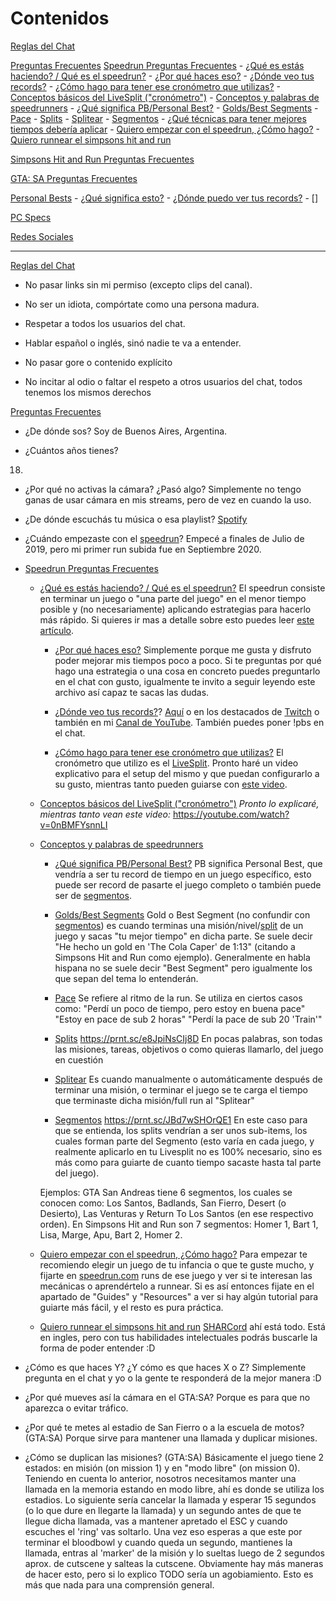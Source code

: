 # Contenidos

[Reglas del Chat](#reglas-chat)

[Preguntas Frecuentes](#preguntas-frecuentes)
    [Speedrun Preguntas Frecuentes](#speedrun-faq)
        - [¿Qué es estás haciendo? / Qué es el speedrun?](#que-es-speedrun)
        - [¿Por qué haces eso?](#por-que-haces-eso)
        - [¿Dónde veo tus records?](#donde-ver-mis-records)
        - [¿Cómo hago para tener ese cronómetro que utilizas?](#cronometro)
        - [Conceptos básicos del LiveSplit ("cronómetro")](#conceptos-livesplit)
        - [Conceptos y palabras de speedrunners](#conceptos-y-palabras-speedrunners)
            - [¿Qué significa PB/Personal Best?](#que-significa-pb)
            - [Golds/Best Segments](#golds-best-segments)
            - [Pace](#pace)
            - [Splits](#splits)
            - [Splitear](#splitear)
            - [Segmentos](#segmentos)
            - [¿Qué técnicas para tener mejores tiempos debería aplicar](#que-tecnica-deberia-aplicar)
        - [Quiero empezar con el speedrun, ¿Cómo hago?](#empezar-con-speedrun)
        - [Quiero runnear el simpsons hit and run](#runnear-shar)

[Simpsons Hit and Run Preguntas Frecuentes](#shar-faq)


[GTA: SA Preguntas Frecuentes](#gtasa-faq)


[Personal Bests](#pbs)
    - [¿Qué significa esto?](#que-significa-eso)
    - [¿Dónde puedo ver tus records?](#donde-records)
    - []

[PC Specs](#pc-specs)

[Redes Sociales](#redes-sociales)

-----------------------------------------------------------
[Reglas del Chat](#reglas-chat)

- No pasar links sin mi permiso (excepto clips del canal).

- No ser un idiota, compórtate como una persona madura.

- Respetar a todos los usuarios del chat.

- Hablar español o inglés, sinó nadie te va a entender.

- No pasar gore o contenido explícito

- No incitar al odio o faltar el respeto a otros usuarios del chat, todos tenemos los mismos derechos


[Preguntas Frecuentes](#preguntas-frecuentes)

- ¿De dónde sos?
Soy de Buenos Aires, Argentina.

- ¿Cuántos años tienes?
18.

- ¿Por qué no activas la cámara? ¿Pasó algo?
Simplemente no tengo ganas de usar cámara en mis streams, pero de vez en cuando la uso.

- ¿De dónde escuchás tu música o esa playlist?
[Spotify](https://open.spotify.com/playlist/0yiICZMIVct6Ft700pwm2G?si=d02cebf303284cef) 

- ¿Cuándo empezaste con el [speedrun](https://es.wikipedia.org/wiki/Speedrun)?
Empecé a finales de Julio de 2019, pero mi primer run subida fue en Septiembre 2020.

- [Speedrun Preguntas Frecuentes](#speedrun-faq)
    - [¿Qué es estás haciendo? / Qué es el speedrun?](#que-es-speedrun)
        El speedrun consiste en terminar un juego o "una parte del juego" en el menor tiempo posible y (no necesariamente) aplicando estrategias para hacerlo más rápido.
        Si quieres ir mas a detalle sobre esto puedes leer [este artículo](https://es.wikipedia.org/wiki/Speedrun).

        - [¿Por qué haces eso?](#por-que-haces-eso)
        Simplemente porque me gusta y disfruto poder mejorar mis tiempos poco a poco. Si te preguntas por qué hago una estrategia o una cosa en concreto puedes preguntarlo en el chat con gusto, igualmente te invito a seguir leyendo este archivo así capaz te sacas las dudas.

        - [¿Dónde veo tus records?](#donde-ver-mis-records)?
        [Aquí](https://speedrun.com/user/choripanycristi) o en los destacados de [Twitch](https://twitch.tv/choripanycristi) o también en mi [Canal de YouTube](https://www.youtube.com/@choripanycristi/).
        También puedes poner !pbs en el chat.

        - [¿Cómo hago para tener ese cronómetro que utilizas?](#cronometro)
        El cronómetro que utilizo es el [LiveSplit](https://livesplit.org/).
        Pronto haré un video explicativo para el setup del mismo y que puedan configurarlo a su gusto, mientras tanto pueden guiarse con [este video](https://youtube.com/watch?v=0nBMFYsnnLI).

    - [Conceptos básicos del LiveSplit ("cronómetro")](#conceptos-livesplit)
    *Pronto lo explicaré, mientras tanto vean este video:*
    https://youtube.com/watch?v=0nBMFYsnnLI

    - [Conceptos y palabras de speedrunners](#conceptos-y-palabras-speedrunners)

        - [¿Qué significa PB/Personal Best?](#que-significa-pb)
        PB significa Personal Best, que vendría a ser tu record de tiempo en un juego específico, esto puede ser record de pasarte el juego completo o también puede ser de [segmentos](#segmentos).

        - [Golds/Best Segments](#golds-best-segments)
        Gold o Best Segment (no confundir con [segmentos](#segmentos)) es cuando terminas una misión/nivel/[split](#splits) de un juego y sacas "tu mejor tiempo" en dicha parte.
        Se suele decir "He hecho un gold en 'The Cola Caper' de 1:13" (citando a Simpsons Hit and Run como ejemplo).
        Generalmente en habla hispana no se suele decir "Best Segment" pero igualmente los que sepan del tema lo entenderán.

        - [Pace](#pace)
        Se refiere al ritmo de la run. Se utiliza en ciertos casos como:
        "Perdí un poco de tiempo, pero estoy en buena pace"
        "Estoy en pace de sub 2 horas"
        "Perdí la pace de sub 20 'Train'"

        - [Splits](#splits)
        https://prnt.sc/e8JpiNsCIj8D
        En pocas palabras, son todas las misiones, tareas, objetivos o como quieras llamarlo, del juego en cuestión

        - [Splitear](#splitear)
        Es cuando manualmente o automáticamente después de terminar una misión, o terminar el juego se te carga el tiempo que terminaste dicha misión/full run al "Splitear"

        - [Segmentos](#segmentos)
        https://prnt.sc/JBd7wSHOrQE1
        En este caso para que se entienda, los splits vendrían a ser unos sub-items, los cuales forman parte del Segmento (esto varía en cada juego, y realmente aplicarlo en tu Livesplit no es 100% necesario, sino es más como para guiarte de cuanto tiempo sacaste hasta tal parte del juego).

        Ejemplos:
        GTA San Andreas tiene 6 segmentos, los cuales se conocen como: Los Santos, Badlands, San Fierro, Desert (o Desierto), Las Venturas y Return To Los Santos (en ese respectivo orden).
        En Simpsons Hit and Run son 7 segmentos: Homer 1, Bart 1, Lisa, Marge, Apu, Bart 2, Homer 2.

    - [Quiero empezar con el speedrun, ¿Cómo hago?](#empezar-con-speedrun)
    Para empezar te recomiendo elegir un juego de tu infancia o que te guste mucho, y fijarte en [speedrun.com](https://speedrun.com) runs de ese juego y ver si te interesan las mecánicas o aprendértelo a runnear. Si es así entonces fijate en el apartado de "Guides" y "Resources" a ver si hay algún tutorial para guiarte más fácil, y el resto es pura práctica.

    - [Quiero runnear el simpsons hit and run](#runnear-shar)
    [SHARCord](https://discord.gg/nU48TVd) ahí está todo. 
    Está en ingles, pero con tus habilidades intelectuales podrás buscarle la forma de poder entender :D


- ¿Cómo es que haces Y? ¿Y cómo es que haces X o Z?
Simplemente pregunta en el chat y yo o la gente te responderá de la mejor manera :D

- ¿Por qué mueves así la cámara en el GTA:SA?
Porque es para que no aparezca o evitar tráfico.

- ¿Por qué te metes al estadio de San Fierro o a la escuela de motos? (GTA:SA)
Porque sirve para mantener una llamada y duplicar misiones.

- ¿Cómo se duplican las misiones? (GTA:SA)
Básicamente el juego tiene 2 estados: en misión (on mission 1) y en "modo libre" (on mission 0).
Teniendo en cuenta lo anterior, nosotros necesitamos manter una llamada en la memoria estando en modo libre, ahí es donde se utiliza los estadios.
Lo siguiente sería cancelar la llamada y esperar 15 segundos (o lo que dure en llegarte la llamada) y un segundo antes de que te llegue dicha llamada, vas a mantener apretado el ESC y cuando escuches el 'ring' vas soltarlo.
Una vez eso esperas a que este por terminar el bloodbowl y cuando queda un segundo, mantienes la llamada, entras al 'marker' de la misión y lo sueltas luego de 2 segundos aprox. de cutscene y salteas la cutscene.
Obviamente hay más maneras de hacer esto, pero si lo explico TODO sería un agobiamiento. Esto es más que nada para una comprensión general.
